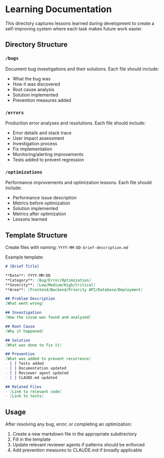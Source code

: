 # Learning Documentation

This directory captures lessons learned during development to create a self-improving system where each task makes future work easier.

## Directory Structure

### `/bugs`
Document bug investigations and their solutions. Each file should include:
- What the bug was
- How it was discovered
- Root cause analysis
- Solution implemented
- Prevention measures added

### `/errors`
Production error analyses and resolutions. Each file should include:
- Error details and stack trace
- User impact assessment
- Investigation process
- Fix implementation
- Monitoring/alerting improvements
- Tests added to prevent regression

### `/optimizations`
Performance improvements and optimization lessons. Each file should include:
- Performance issue description
- Metrics before optimization
- Solution implemented
- Metrics after optimization
- Lessons learned

## Template Structure

Create files with naming: `YYYY-MM-DD-brief-description.md`

Example template:
```markdown
# [Brief Title]

**Date**: YYYY-MM-DD
**Category**: [Bug/Error/Optimization]
**Severity**: [Low/Medium/High/Critical]
**Area**: [Frontend/Backend/Priority API/Database/Deployment]

## Problem Description
[What went wrong]

## Investigation
[How the issue was found and analyzed]

## Root Cause
[Why it happened]

## Solution
[What was done to fix it]

## Prevention
[What was added to prevent recurrence]
- [ ] Tests added
- [ ] Documentation updated
- [ ] Reviewer agent updated
- [ ] CLAUDE.md updated

## Related Files
- [Link to relevant code]
- [Link to tests]
```

## Usage

After resolving any bug, error, or completing an optimization:
1. Create a new markdown file in the appropriate subdirectory
2. Fill in the template
3. Update relevant reviewer agents if patterns should be enforced
4. Add prevention measures to CLAUDE.md if broadly applicable
